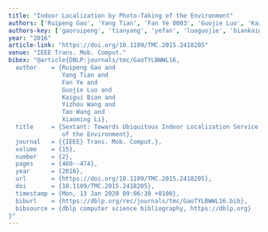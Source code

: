 ```yaml
---
title: "Indoor Localization by Photo-Taking of the Environment"
authors: ['Ruipeng Gao', 'Yang Tian', 'Fan Ye 0003', 'Guojie Luo', 'Kaigui Bian', 'Yizhou Wang', 'Tao Wang 0004', 'Xiaoming Li']
authors-key: ['gaoruipeng', 'tianyang', 'yefan', 'luoguojie', 'biankaigui', 'wangyizhou', 'wangtao', 'lixiaoming']
year: "2016"
article-link: "https://doi.org/10.1109/TMC.2015.2418205"
venue: "IEEE Trans. Mob. Comput."
bibex: "@article{DBLP:journals/tmc/GaoTYLBWWL16,
  author    = {Ruipeng Gao and
               Yang Tian and
               Fan Ye and
               Guojie Luo and
               Kaigui Bian and
               Yizhou Wang and
               Tao Wang and
               Xiaoming Li},
  title     = {Sextant: Towards Ubiquitous Indoor Localization Service by Photo-Taking
               of the Environment},
  journal   = {{IEEE} Trans. Mob. Comput.},
  volume    = {15},
  number    = {2},
  pages     = {460--474},
  year      = {2016},
  url       = {https://doi.org/10.1109/TMC.2015.2418205},
  doi       = {10.1109/TMC.2015.2418205},
  timestamp = {Mon, 13 Jan 2020 09:06:38 +0100},
  biburl    = {https://dblp.org/rec/journals/tmc/GaoTYLBWWL16.bib},
  bibsource = {dblp computer science bibliography, https://dblp.org}
}"
---
```

